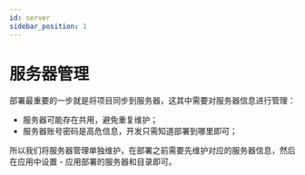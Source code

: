 ```yaml
---
id: server
sidebar_position: 1
---
```


# 服务器管理
部署最重要的一步就是将项目同步到服务器，这其中需要对服务器信息进行管理：
* 服务器可能存在共用，避免重复维护；
* 服务器账号密码是高危信息，开发只需知道部署到哪里即可；

所以我们将服务器管理单独维护，在部署之前需要先维护对应的服务器信息，然后在应用中设置 - 应用部署的服务器和目录即可。
